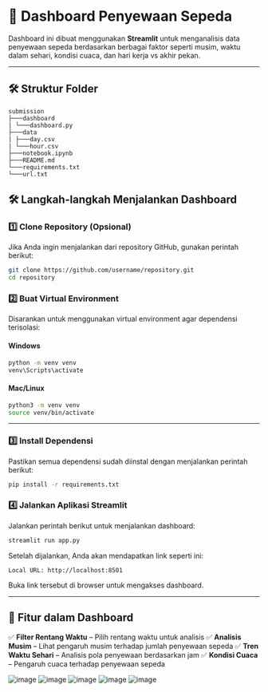 

# 🚴 Dashboard Penyewaan Sepeda

Dashboard ini dibuat menggunakan **Streamlit** untuk menganalisis data penyewaan sepeda berdasarkan berbagai faktor seperti musim, waktu dalam sehari, kondisi cuaca, dan hari kerja vs akhir pekan.

---
## 🛠 **Struktur Folder**
```
submission
├───dashboard
| └───dashboard.py
├───data
| ├───day.csv
| └───hour.csv
├───notebook.ipynb
├───README.md
└───requirements.txt
└───url.txt

```

## 🛠 **Langkah-langkah Menjalankan Dashboard**

### **1️⃣ Clone Repository (Opsional)**
Jika Anda ingin menjalankan dari repository GitHub, gunakan perintah berikut:
```sh
git clone https://github.com/username/repository.git
cd repository
```

### **2️⃣ Buat Virtual Environment**
Disarankan untuk menggunakan virtual environment agar dependensi terisolasi:

#### **Windows**
```sh
python -m venv venv
venv\Scripts\activate
```

#### **Mac/Linux**
```sh
python3 -m venv venv
source venv/bin/activate
```

---

### **3️⃣ Install Dependensi**
Pastikan semua dependensi sudah diinstal dengan menjalankan perintah berikut:
```sh
pip install -r requirements.txt
```

### **4️⃣ Jalankan Aplikasi Streamlit**
Jalankan perintah berikut untuk menjalankan dashboard:
```sh
streamlit run app.py
```
Setelah dijalankan, Anda akan mendapatkan link seperti ini:
```
Local URL: http://localhost:8501
```
Buka link tersebut di browser untuk mengakses dashboard.

---

## 🎨 **Fitur dalam Dashboard**
✅ **Filter Rentang Waktu** – Pilih rentang waktu untuk analisis
✅ **Analisis Musim** – Lihat pengaruh musim terhadap jumlah penyewaan sepeda
✅ **Tren Waktu Sehari** – Analisis pola penyewaan berdasarkan jam
✅ **Kondisi Cuaca** – Pengaruh cuaca terhadap penyewaan sepeda


![image](https://github.com/user-attachments/assets/e9c01ec0-6b52-4558-aed1-b3cb50aafb17)
![image](https://github.com/user-attachments/assets/692191fb-5925-44e4-b2a7-bd99b98f7018)
![image](https://github.com/user-attachments/assets/924a0e9a-ea80-485a-a0ec-95e44cd46d33)
![image](https://github.com/user-attachments/assets/5fa9ecd1-d4c2-4c25-a679-c81c9fc1177a)
![image](https://github.com/user-attachments/assets/60f7983a-80a7-45ab-a95c-d36cd2746273)



